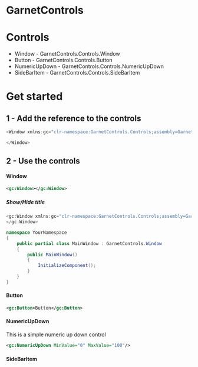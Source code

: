 ﻿# GarnetControls 

# Controls
* Window - GarnetControls.Controls.Window
* Button - GarnetControls.Controls.Button
* NumericUpDown - GarnetControls.Controls.NumericUpDown
* SideBarItem - GarnetControls.Controls.SideBarItem

# Get started
## 1 - Add the reference to the controls
```c#
<Window xmlns:gc="clr-namespace:GarnetControls.Controls;assembly=GarnetControls">

</Window>
```
## 2 - Use the controls

#### Window
```xml
<gc:Window></gc:Window>
```
##### Show/Hide title
```c#
<gc:Window xmlns:gc="clr-namespace:GarnetControls.Controls;assembly=GarnetControls" ShowTitle="True/False">
</gc:Window>
```


```c#
namespace YourNamespace
{
    public partial class MainWindow : GarnetControls.Window
    {
        public MainWindow()
        {
            InitializeComponent();
        }
    }
}

```

#### Button

```xml
<gc:Button>Button</gc:Button>
```

#### NumericUpDown
This is a simple numeric up down control

```xml
<gc:NumericUpDown MinValue="0" MaxValue="100"/>
```

#### SideBarItem
